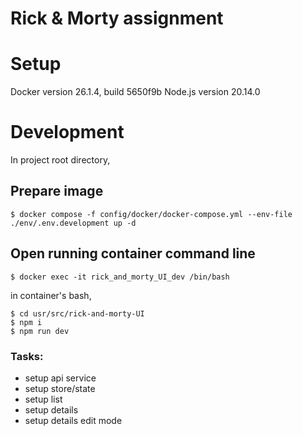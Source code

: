 # Rick & Morty assignment

# Setup
Docker version 26.1.4, build 5650f9b
Node.js version 20.14.0

# Development
In project root directory,

## Prepare image
```
$ docker compose -f config/docker/docker-compose.yml --env-file ./env/.env.development up -d
```
## Open running container command line
```
$ docker exec -it rick_and_morty_UI_dev /bin/bash
```

in container's bash,
```
$ cd usr/src/rick-and-morty-UI
$ npm i
$ npm run dev
```

### Tasks:

- setup api service
- setup store/state
- setup list
- setup details
- setup details edit mode